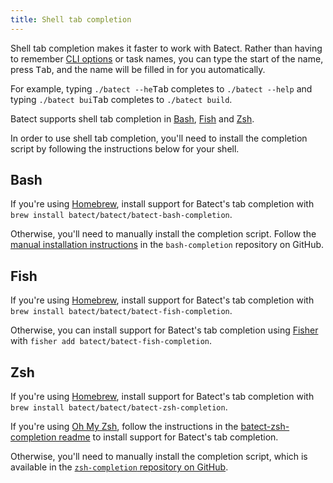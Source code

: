 ```yaml
---
title: Shell tab completion
---
```


Shell tab completion makes it faster to work with Batect. Rather than having to remember [CLI options](../reference/cli.mdx) or task names, you can type the
start of the name, press <kbd>Tab</kbd>, and the name will be filled in for you automatically.

For example, typing `./batect --he`<kbd>Tab</kbd> completes to `./batect --help` and typing `./batect bui`<kbd>Tab</kbd> completes to `./batect build`.

Batect supports shell tab completion in [Bash](#bash), [Fish](#fish) and [Zsh](#zsh).

In order to use shell tab completion, you'll need to install the completion script by following the instructions below for your shell.

## Bash

If you're using [Homebrew](https://brew.sh), install support for Batect's tab completion with `brew install batect/batect/batect-bash-completion`.

Otherwise, you'll need to manually install the completion script. Follow the [manual installation instructions](https://github.com/batect/batect-bash-completion#manual-install-with-bash-completion)
in the `bash-completion` repository on GitHub.

## Fish

If you're using [Homebrew](https://brew.sh), install support for Batect's tab completion with `brew install batect/batect/batect-fish-completion`.

Otherwise, you can install support for Batect's tab completion using [Fisher](https://github.com/jorgebucaran/fisher) with `fisher add batect/batect-fish-completion`.

## Zsh

If you're using [Homebrew](https://brew.sh), install support for Batect's tab completion with `brew install batect/batect/batect-zsh-completion`.

If you're using [Oh My Zsh](https://ohmyz.sh/), follow the instructions in the [batect-zsh-completion readme](https://github.com/batect/batect-zsh-completion#with-oh-my-zsh)
to install support for Batect's tab completion.

Otherwise, you'll need to manually install the completion script, which is available in the
[`zsh-completion` repository on GitHub](https://github.com/batect/batect-zsh-completion/tree/main/_batect).
